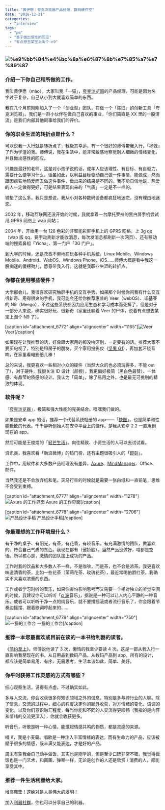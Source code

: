 ```yaml
---
title: "黄伊懋｜夸克浏览器产品经理、数码硬件控"
date: "2016-12-21"
categories: 
  - "interview"
tags: 
  - "pm"
  - "善于做出感性的回应"
  - "有点想去某宝上淘个-n9"
---
```


### ![%e9%bb%84%e4%bc%8a%e6%87%8b%e7%85%a7%e7%89%87](/images/27338.jpg)

### 介绍一下你自己和所做的工作。

我叫黄伊懋（mào），大家叫我「一猫」，[夸克浏览器](https://www.myquark.cn/)的产品经理。可能是因为名字过于复杂，自己从小到大就喜欢简单的东西。

我在几个月前刚刚加入了一个「创业型」团队，在做一个「陈旧」的创新工具「夸克浏览器」。我们是一群小伙伴在做自己喜欢的事业，「你们简直是 XX 里的一股清流」是我们内部其他同事给我们的评价。

### 你的职业生涯的转折点是什么？

可以说我一入行就是转折点了，我极其幸运，有一个很好的师傅带我入行，「拯救」了作为学渣的我。师傅说，我在生活中，能非常敏感地察觉别人细微的情绪变化，并且做出感性的回应。

兴趣是最好的老师，这是对小孩子说的话，成年人应该理性、有目标、有自驱力，需要什么便学习什么。话虽如此，以利益目标驱动自己做一件事情，能做成，然而跟因疯狂地热爱而去做这件事件，做出来的结果是不同的。我不能自信地说，热爱的人一定做得更好，可是结果表现出来的「气质」一定是不一样的。

铺垫了这么多，我只是想说，我从小对各种数码设备都疯狂地迷恋，没有理由地迷恋。

2002 年，移动互联网还没开始的时候，我就拿着一台摩托罗拉的黑白屏手机尝试用 GPRS 网络上 wap 网站；

2004 年，开始用一台 128 色彩的非智能彩屏手机上的 GPRS 网络，上 3g qq（wap 版 qq，要手动刷新才能收消息，每次发消息都刷新一次网页）、还有移动端的搜索鼻祖「Yicha」、第一门户「3G 门户」。

到大学的时候，还是孜孜不倦地在玩各种手机系统，Linux Mobile、Windows Moblie、Android、WebOS、Windows Phone、iOS……师傅大概是看中我这一股痴迷的傻楞劲儿，愿意带我入行。这就是我职业生涯的转折点。

### 你都在使用哪些硬件？

大学那会儿，我很喜欢研究触屏手机的交互手势。如果那个时候你问我有什么交互很新奇、用得很爽的手机，我可能会还给你推荐惠普的 Veer（webOS）、诺基亚的 N9（Meego），不过这些系统都因为应用生态和学习成本而死掉了，但是对于一部分人来说，确实很好玩、很新奇（家里还躺着 Veer 的尸体，说着有点想去某宝上淘个 N9 了）。

\[caption id="attachment\_6772" align="aligncenter" width="1165"\]![Veer](/images/59956.png) Veer\[/caption\]

如果现在让我推荐的话，好像跟大家用的都没啥区别，一定要有的话。推荐大家不要买电视了，特别是租房子的朋友，买个家用投影仪（[坚果 G1](https://www.jmgo.com/g1/index.html)），再加套环绕音响，在家里看电影倍儿棒！

总的来说，我更喜欢一些相对小众的硬件（当然大众的也必须玩得多，不能 out 了），对于硬件，我很关注 ID 设计（颜控），我更偏好极简（黑白色最赞）、一体感、有晶莹的质感的设计。我认为「简单」，除了易用之外，也是最无可挑剔的精致的体现。

### 软件呢？

「[夸克浏览器](https://www.myquark.cn/)」，极简和强大性能的完美结合。嘿嘿我们做的。

如果是安卓 app 的话，推荐一个代替系统相册的 app——「[快图](https://alensw.com/)」。也是简单和性能极致的代表。千千静听创始人在安卓平台上的佳作。是我从安卓 2.2 一直用到现在的 app。

然后可能是王俊煜的「[轻芒生活](https://qingmang.me/?gclid=CK6Au57xhNECFYNjvAodXkYM5g)」。向往精致、小资生活的人可以去试试看。

资讯类，我喜欢看「新浪微博」的热门榜，还有主题很吸引人的「[即刻](https://www.ruguoapp.com/)」。

工作中，用软件和大多数产品经理没有差异，[Axure](https://www.axure.com.cn/)、[MindManager](https://www.mindmanager.cc/)、Office、邮件。

当然我还是不会放弃纸和笔，天马行空的时候就是需要一张白纸和一直铅笔，思维不会受到束缚。

\[caption id="attachment\_6777" align="aligncenter" width="1278"\]![Axure 的工作界面](/images/22913.png) Axure 的工作界面\[/caption\]

\[caption id="attachment\_6778" align="aligncenter" width="2706"\]![产品设计手稿](/images/43550.jpg) 产品设计手稿\[/caption\]

### 你最理想的工作环境是什么？

有干净的桌子、有阳光，有茶，有花香，有轻音乐，有充满激情的团队，做喜欢的、符合自己气质的东西。我现在都有（傲娇脸）。当然产品没做好，啥都是空话。所以核心是，激情的团队加上成功的产品。

工作时我的饮品和大多数人不一样，不是咖啡，而是茶，也不会是浓茶。我更喜欢味道清香的茶，比如一些花茶（茉莉花茶、玫瑰花茶），最近常喝伯爵红茶，我确实不大喜欢浓重的东西。

工作或者学习时听的音乐，如果你害怕影响思考而又需要一个相对独立的听觉空间的时候，我建议你可以听听「[α 波](https://en.wikipedia.org/wiki/Alpha_wave)音乐」，据说是一种可以让人内心平静的一种音乐。或者可以听听干净一点的纯音乐，就不要播摇滚或者流行音乐了，你会跟着节奏边摇摆、跟着歌词哼起来的……

\[caption id="attachment\_6779" align="aligncenter" width="750"\]![一猫的工作台](/images/20258.jpg) 一猫的工作台\[/caption\]

### 推荐一本您最喜欢或目前在读的一本书给利器的读者。

《[简约至上](https://book.douban.com/subject/5394309/)》。师傅说他读了 3 次，懒惰的我至少要读 4 次。这是一部从我入行一直影响我至现在的书。从日用品到数码产品，从数码产品到 app，所有的设计，都应该是简单易用、有序、无需思考，生活本该如此，简单、美好。

### 你平时获得工作灵感的方式有哪些？

细心观察生活，说得有点虚，不过确实如此。

多与人交流，你会收获很多你知识领域之外的信息，特别是多与跨行业的人聊。除了信息，交流的过程中，细心的程度决定你的额外收获，对方情绪的变化、语调的变化，以及你们意识融汇程度，每当你能和不同的人交流得更顺畅（我指的是内容和情绪的交流更深入），你就会收获更多。

听音乐，听歌是听一种心情，能激起情感共鸣的物质，都是灵感的来源。

唱 K，我是小麦霸。唱歌是一种注入丰富情绪的表达，而有生命力的产品，应该被赋予很多的情感，既丰满又能表达，才是好的产品。

周末有空我会自己动手做饭，其实也是刚学的，但是至少口碑非常不错。我觉得做饭也是一门艺术，和画画、弹琴一样，无论是创作的人还是欣赏 / 消费的人，都能享受其中。

### 推荐一件生活利器给大家。

增高鞋垫！这绝对是人类伟大的发明！

加入[利器社群](https://liqi.io/community/)，你也可以分享自己的利器。
